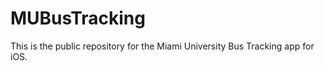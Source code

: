 MUBusTracking
=============

This is the public repository for the Miami University Bus Tracking app for iOS. 
